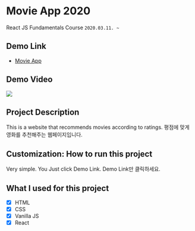 # Movie App 2020

React JS Fundamentals Course `2020.03.11. ~ `

## Demo Link

- [Movie App](https://wook2124.github.io/movie_app/)

## Demo Video

![](demo.gif)

## Project Description 

This is a website that recommends movies according to ratings. 
평점에 맞게 영화를 추천해주는 웹페이지입니다.

## Customization: How to run this project

Very simple. You Just click Demo Link.
Demo Link만 클릭하세요.

## What I used for this project 

- [X] HTML
- [X] CSS
- [X] Vanilla JS
- [X] React
